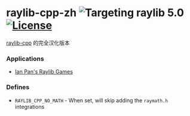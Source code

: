 
# raylib-cpp-zh ![Targeting raylib 5.0](https://img.shields.io/badge/for_raylib-5.0-blue)  [![License](https://img.shields.io/badge/license-zlib%2Flibpng-blue.svg)](LICENSE)

[raylib-cpp](https://github.com/robloach/raylib-cpp)  的完全汉化版本

### Applications

- [Ian Pan's Raylib Games](https://github.com/ianpan870102/raylib-practices)
 
 
### Defines

- `RAYLIB_CPP_NO_MATH` - When set, will skip adding the `raymath.h` integrations


